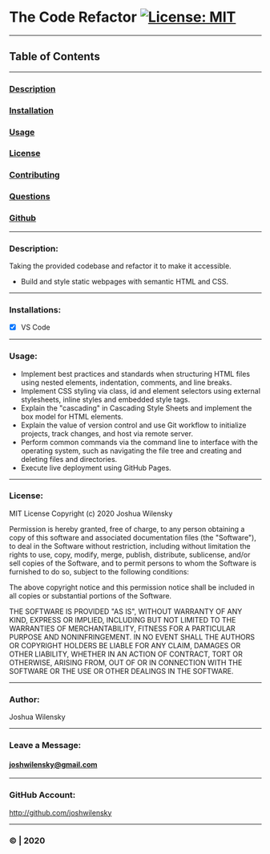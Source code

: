 # The Code Refactor [![License: MIT](https://img.shields.io/badge/License-MIT-yellow.svg)](https://opensource.org/licenses/MIT)

---

## Table of Contents

---

### [Description](#Description)

### [Installation](#Installation)

### [Usage](#Usage)

### [License](#License)

### [Contributing](#Contributing)

### [Questions](#Questions)

### [Github](#Github)

---

### <a name="Description"></a>Description:

Taking the provided codebase and refactor it to make it accessible.

- Build and style static webpages with semantic HTML and CSS.

---

### <a name="Installations"></a>Installations:

- [x] VS Code

---

### <a name="Usage"></a>Usage:

- Implement best practices and standards when structuring HTML files using nested elements, indentation, comments, and line breaks.
- Implement CSS styling via class, id and element selectors using external stylesheets, inline styles and embedded style tags.
- Explain the "cascading" in Cascading Style Sheets and implement the box model for HTML elements.
- Explain the value of version control and use Git workflow to initialize projects, track changes, and host via remote server.
- Perform common commands via the command line to interface with the operating system, such as navigating the file tree and creating and deleting files and directories.
- Execute live deployment using GitHub Pages.

---

### <a name="License"></a>License:

MIT License
Copyright (c) 2020 Joshua Wilensky

Permission is hereby granted, free of charge, to any person obtaining a copy
of this software and associated documentation files (the "Software"), to deal
in the Software without restriction, including without limitation the rights
to use, copy, modify, merge, publish, distribute, sublicense, and/or sell
copies of the Software, and to permit persons to whom the Software is
furnished to do so, subject to the following conditions:

The above copyright notice and this permission notice shall be included in all
copies or substantial portions of the Software.

THE SOFTWARE IS PROVIDED "AS IS", WITHOUT WARRANTY OF ANY KIND, EXPRESS OR
IMPLIED, INCLUDING BUT NOT LIMITED TO THE WARRANTIES OF MERCHANTABILITY,
FITNESS FOR A PARTICULAR PURPOSE AND NONINFRINGEMENT. IN NO EVENT SHALL THE
AUTHORS OR COPYRIGHT HOLDERS BE LIABLE FOR ANY CLAIM, DAMAGES OR OTHER
LIABILITY, WHETHER IN AN ACTION OF CONTRACT, TORT OR OTHERWISE, ARISING FROM,
OUT OF OR IN CONNECTION WITH THE SOFTWARE OR THE USE OR OTHER DEALINGS IN THE
SOFTWARE.

---

### <a name="Author"></a>Author:

Joshua Wilensky

---

### <a name="Questions"></a>Leave a Message:

#### joshwilensky@gmail.com

---

### <a name="Github"></a>GitHub Account:

http://github.com/joshwilensky

---

### <a name="Copyright"></a>&copy; | 2020
